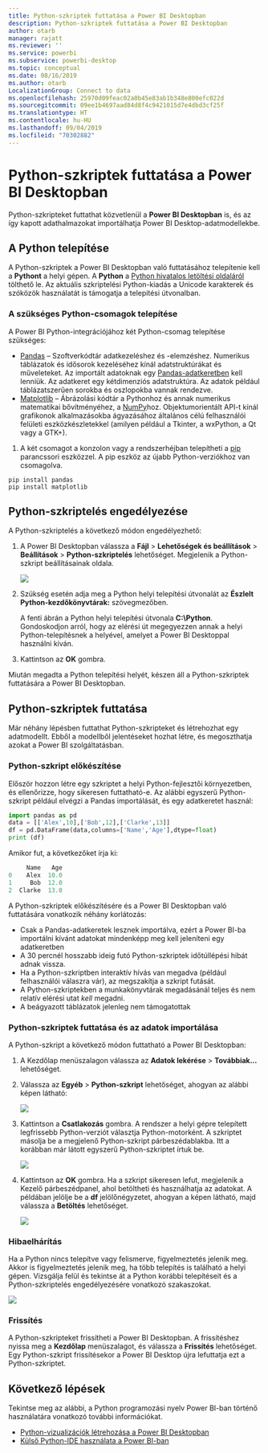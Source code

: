 ```yaml
---
title: Python-szkriptek futtatása a Power BI Desktopban
description: Python-szkriptek futtatása a Power BI Desktopban
author: otarb
manager: rajatt
ms.reviewer: ''
ms.service: powerbi
ms.subservice: powerbi-desktop
ms.topic: conceptual
ms.date: 08/16/2019
ms.author: otarb
LocalizationGroup: Connect to data
ms.openlocfilehash: 25970d09feac02a0b45e83ab1b348e800efc022d
ms.sourcegitcommit: 09ee1b4697aad84d8f4c9421015d7e4dbd3cf25f
ms.translationtype: HT
ms.contentlocale: hu-HU
ms.lasthandoff: 09/04/2019
ms.locfileid: "70302882"
---
```

# <a name="run-python-scripts-in-power-bi-desktop"></a>Python-szkriptek futtatása a Power BI Desktopban

Python-szkripteket futtathat közvetlenül a **Power BI Desktopban** is, és az így kapott adathalmazokat importálhatja Power BI Desktop-adatmodellekbe.

## <a name="install-python"></a>A Python telepítése

A Python-szkriptek a Power BI Desktopban való futtatásához telepítenie kell a **Pythont** a helyi gépen. A **Python** a [Python hivatalos letöltési oldaláról](https://www.python.org/) tölthető le. Az aktuális szkriptelési Python-kiadás a Unicode karakterek és szóközök használatát is támogatja a telepítési útvonalban.

### <a name="install-required-python-packages"></a>A szükséges Python-csomagok telepítése

A Power BI Python-integrációjához két Python-csomag telepítése szükséges:

- [Pandas](https://pandas.pydata.org/) – Szoftverkódtár adatkezeléshez és -elemzéshez. Numerikus táblázatok és idősorok kezeléséhez kínál adatstruktúrákat és műveleteket. Az importált adatoknak egy [Pandas-adatkeretben](https://www.tutorialspoint.com/python_pandas/python_pandas_dataframe.htm) kell lenniük. Az adatkeret egy kétdimenziós adatstruktúra. Az adatok például táblázatszerűen sorokba és oszlopokba vannak rendezve.
- [Matplotlib](https://matplotlib.org/) – Ábrázolási kódtár a Pythonhoz és annak numerikus matematikai bővítményéhez, a [NumPy](https://www.numpy.org/)hoz. Objektumorientált API-t kínál grafikonok alkalmazásokba ágyazásához általános célú felhasználói felületi eszközkészletekkel (amilyen például a Tkinter, a wxPython, a Qt vagy a GTK+).

1. A két csomagot a konzolon vagy a rendszerhéjban telepítheti a [pip](https://pip.pypa.io/en/stable/) parancssori eszközzel. A pip eszköz az újabb Python-verziókhoz van csomagolva.

```CMD
pip install pandas
pip install matplotlib
```

## <a name="enable-python-scripting"></a>Python-szkriptelés engedélyezése

A Python-szkriptelés a következő módon engedélyezhető:

1. A Power BI Desktopban válassza a **Fájl** > **Lehetőségek és beállítások** > **Beállítások** > **Python-szkriptelés** lehetőséget. Megjelenik a Python-szkript beállításainak oldala.

   ![](media/desktop-python-scripts/python-scripts-7.png)

1. Szükség esetén adja meg a Python helyi telepítési útvonalát az **Észlelt Python-kezdőkönyvtárak:** szövegmezőben. 

   A fenti ábrán a Python helyi telepítési útvonala **C:\Python**. Gondoskodjon arról, hogy az elérési út megegyezzen annak a helyi Python-telepítésnek a helyével, amelyet a Power BI Desktoppal használni kíván.

1. Kattintson az **OK** gombra.

Miután megadta a Python telepítési helyét, készen áll a Python-szkriptek futtatására a Power BI Desktopban.

## <a name="run-python-scripts"></a>Python-szkriptek futtatása

Már néhány lépésben futtathat Python-szkripteket és létrehozhat egy adatmodellt. Ebből a modellből jelentéseket hozhat létre, és megoszthatja azokat a Power BI szolgáltatásban.

### <a name="prepare-a-python-script"></a>Python-szkript előkészítése
Először hozzon létre egy szkriptet a helyi Python-fejlesztői környezetben, és ellenőrizze, hogy sikeresen futtatható-e. Az alábbi egyszerű Python-szkript például elvégzi a Pandas importálását, és egy adatkeretet használ:

```python
import pandas as pd
data = [['Alex',10],['Bob',12],['Clarke',13]]
df = pd.DataFrame(data,columns=['Name','Age'],dtype=float)
print (df)
```
Amikor fut, a következőket írja ki:

```python
     Name   Age
0    Alex  10.0
1     Bob  12.0
2  Clarke  13.0
```

A Python-szkriptek előkészítésére és a Power BI Desktopban való futtatására vonatkozik néhány korlátozás:

* Csak a Pandas-adatkeretek lesznek importálva, ezért a Power BI-ba importálni kívánt adatokat mindenképp meg kell jeleníteni egy adatkeretben
* A 30 percnél hosszabb ideig futó Python-szkriptek időtúllépési hibát adnak vissza.
* Ha a Python-szkriptben interaktív hívás van megadva (például felhasználói válaszra vár), az megszakítja a szkript futását.
* A Python-szkriptekben a munkakönyvtárak megadásánál teljes és nem relatív elérési utat *kell* megadni.
* A beágyazott táblázatok jelenleg nem támogatottak 

### <a name="run-your-python-script-and-import-data"></a>Python-szkriptek futtatása és az adatok importálása

A Python-szkript a következő módon futtatható a Power BI Desktopban:

1. A Kezdőlap menüszalagon válassza az **Adatok lekérése** > **Továbbiak...** lehetőséget.
   
1. Válassza az **Egyéb** > **Python-szkript** lehetőséget, ahogyan az alábbi képen látható:

   ![](media/desktop-python-scripts/python-scripts-1.png)
   
1. Kattintson a **Csatlakozás** gombra. A rendszer a helyi gépre telepített legfrissebb Python-verziót választja Python-motorként. A szkriptet másolja be a megjelenő Python-szkript párbeszédablakba. Itt a korábban már látott egyszerű Python-szkriptet írtuk be.

   ![](media/desktop-python-scripts/python-scripts-6.png)

1. Kattintson az **OK** gombra. Ha a szkript sikeresen lefut, megjelenik a Kezelő párbeszédpanel, ahol betöltheti és használhatja az adatokat. A példában jelölje be a **df** jelölőnégyzetet, ahogyan a képen látható, majd válassza a **Betöltés** lehetőséget.

   ![](media/desktop-python-scripts/python-scripts-5.png) 

### <a name="troubleshooting"></a>Hibaelhárítás

Ha a Python nincs telepítve vagy felismerve, figyelmeztetés jelenik meg. Akkor is figyelmeztetés jelenik meg, ha több telepítés is található a helyi gépen. Vizsgálja felül és tekintse át a Python korábbi telepítéseit és a Python-szkriptelés engedélyezésére vonatkozó szakaszokat.

![](media/desktop-python-scripts/python-scripts-3.png)

### <a name="refresh"></a>Frissítés

A Python-szkripteket frissítheti a Power BI Desktopban. A frissítéshez nyissa meg a **Kezdőlap** menüszalagot, és válassza a **Frissítés** lehetőséget. Egy Python-szkript frissítésekor a Power BI Desktop újra lefuttatja ezt a Python-szkriptet.

## <a name="next-steps"></a>Következő lépések

Tekintse meg az alábbi, a Python programozási nyelv Power BI-ban történő használatára vonatkozó további információkat.

* [Python-vizualizációk létrehozása a Power BI Desktopban](desktop-python-visuals.md)
* [Külső Python-IDE használata a Power BI-ban](desktop-python-ide.md)
